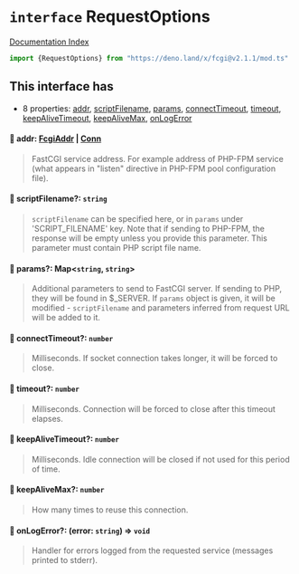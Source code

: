 # `interface` RequestOptions

[Documentation Index](../README.md)

```ts
import {RequestOptions} from "https://deno.land/x/fcgi@v2.1.1/mod.ts"
```

## This interface has

- 8 properties:
[addr](#-addr-fcgiaddr--conn),
[scriptFilename](#-scriptfilename-string),
[params](#-params-mapstring-string),
[connectTimeout](#-connecttimeout-number),
[timeout](#-timeout-number),
[keepAliveTimeout](#-keepalivetimeout-number),
[keepAliveMax](#-keepalivemax-number),
[onLogError](#-onlogerror-error-string--void)


#### 📄 addr: [FcgiAddr](../type.FcgiAddr/README.md) | [Conn](../interface.Conn/README.md)

> FastCGI service address. For example address of PHP-FPM service (what appears in "listen" directive in PHP-FPM pool configuration file).



#### 📄 scriptFilename?: `string`

> `scriptFilename` can be specified here, or in `params` under 'SCRIPT_FILENAME' key. Note that if sending to PHP-FPM, the response will be empty unless you provide this parameter. This parameter must contain PHP script file name.



#### 📄 params?: Map\<`string`, `string`>

> Additional parameters to send to FastCGI server. If sending to PHP, they will be found in $_SERVER. If `params` object is given, it will be modified - `scriptFilename` and parameters inferred from request URL will be added to it.



#### 📄 connectTimeout?: `number`

> Milliseconds. If socket connection takes longer, it will be forced to close.



#### 📄 timeout?: `number`

> Milliseconds. Connection will be forced to close after this timeout elapses.



#### 📄 keepAliveTimeout?: `number`

> Milliseconds. Idle connection will be closed if not used for this period of time.



#### 📄 keepAliveMax?: `number`

> How many times to reuse this connection.



#### 📄 onLogError?: (error: `string`) => `void`

> Handler for errors logged from the requested service (messages printed to stderr).



